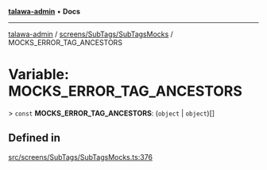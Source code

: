 [**talawa-admin**](../../../../README.md) • **Docs**

***

[talawa-admin](../../../../modules.md) / [screens/SubTags/SubTagsMocks](../README.md) / MOCKS\_ERROR\_TAG\_ANCESTORS

# Variable: MOCKS\_ERROR\_TAG\_ANCESTORS

\> `const` **MOCKS\_ERROR\_TAG\_ANCESTORS**: (`object` \| `object`)[]

## Defined in

[src/screens/SubTags/SubTagsMocks.ts:376](https://github.com/PalisadoesFoundation/talawa-admin/blob/6393648179f5fe59037f42564a6a7bc1ca4e7f9d/src/screens/SubTags/SubTagsMocks.ts#L376)
